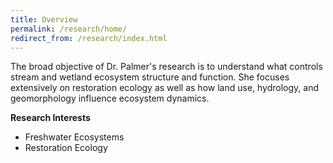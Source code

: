 ```yaml
---
title: Overview
permalink: /research/home/
redirect_from: /research/index.html
---
```


The broad objective of Dr. Palmer's research is to understand what controls stream and wetland ecosystem structure and function. She focuses extensively on restoration ecology as well as how land use, hydrology, and geomorphology influence ecosystem dynamics. 

**Research Interests**

* Freshwater Ecosystems
* Restoration Ecology
